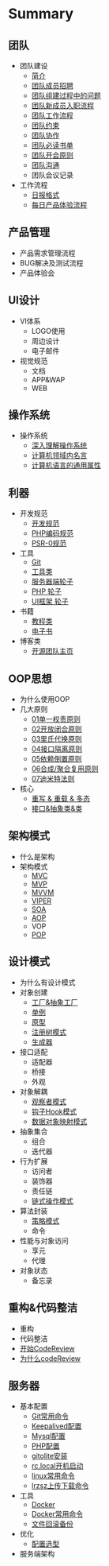 # Summary

## 团队

* 团队建设
  * [简介](README.md)
  * [团队成员招聘](tuan_dui_cheng_yuan_zhao_pin.md)
  * [团队组建过程中的问题](tuan_dui_zu_jian_guo_cheng_zhong_de_wen_ti.md)
  * [团队新成员入职流程](tuan_dui_xin_cheng_yuan_ru_zhi_liu_cheng.md)
  * [团队工作流程](ren_wu_fen_jie_he_guan_li.md)
  * [团队约束](tuan_dui_yue_shu.md)
  * [团队协作](tuan_dui_xie_zuo.md)
  * [团队必读书单](tuan_dui_bi_du_shu_dan.md)
  * [团队开会原则](tuan_dui_kai_yuan_yuan_ze.md)
  * [团队沟通](tuan_dui_gou_tong.md)
  * 团队会议记录
* 工作流程
  * [日报格式](styles/日报格式/README.md)
  * [每日产品体验流程](styles/日报格式/.md)

## 产品管理

* 产品需求管理流程
* BUG解决及测试流程
* 产品体验会

## UI设计

* VI体系
  * LOGO使用
  * 周边设计
  * 电子邮件
* 视觉规范
  * 文档
  * APP&WAP
  * WEB

## 操作系统

* 操作系统
  * [深入理解操作系统](shen_ru_li_jie_cao_zuo_xi_tong.md)
  * [计算机领域内名言](ji_suan_ji_ling_yu_nei_ji_tang.md)
  * [计算机语言的通用属性](ji_suan_ji_yu_yan_de_tong_yong_shu_xing.md)

## 利器

* 开发规范
  * [开发规范](kai_fa_gui_fan.md)
  * [PHP编码规范](phpbian_ma_gui_fan.md)
  * [PSR-0规范](psr-0gui_fan.md)
* 工具
  * [Git](git.md)
  * [工具类](gong_ju_lei.md)
  * [服务器端轮子](fu_wu_qi_duan_lun_zi.md)
  * [PHP 轮子](php_lun_zi.md)
  * [UI框架 轮子](uikuang_jia_lun_zi.md)
* 书籍
  * [教程类](jiao_cheng_lei.md)
  * [电子书](dian_zi_shu.md)
* 博客类
  * [开源团队主页](kai_yuan_tuan_dui_zhu_ye.md)

## OOP思想

* 为什么使用OOP
* 几大原则
  * [01单一权责原则](dan_yi_quan_ze_yuan_ze.md)
  * [02开放闭合原则](kai_fang_bi_he_yuan_ze.md)
  * [03里氏代换原则](03li_shi_dai_huan_yuan_ze.md)
  * [04接口隔离原则](04jie_kou_ge_li_yuan_ze.md)
  * [05依赖倒置原则](05yi_lai_dao_zhi_yuan_ze.md)
  * [06合成/聚合复用原则](06he_6210_ju_he_fu_yong_yuan_ze.md)
  * [07迪米特法则](07di_mi_te_fa_ze.md)
* 核心
  * [重写 & 重载 & 多态](01_zhong_xie_&_zhong_zai_&_duo_tai.md)
  * [接口&抽象类&类](03_jie_53e326_chou_xiang_7c7b26_lei.md)

## 架构模式

* 什么是架构
* 架构模式
  * [MVC](mvc.md)
  * [MVP](mvp.md)
  * [MVVM](mvvm.md)
  * [VIPER](viper.md)
  * [SOA](soa.md)
  * [AOP](aop.md)
  * VOP
  * [POP](pop.md)

## 设计模式

* 为什么有设计模式
* 对象创建
  * [工厂&抽象工厂](gong_538226_chou_xiang_gong_chang.md)
  * [单例](03-02_dan_li.md)
  * [原型](yuan_xing.md)
  * [注册树模式](01_zhu_ce_shu_mo_shi.md)
  * [生成器](sheng_cheng_qi.md)
* 接口适配
  * 适配器
  * 桥接
  * 外观
* 对象解耦
  * [观察者模式](guan_cha_zhe_mo_shi.md)
  * [钩子Hook模式](04_gou_zi_hook_mo_shi.md)
  * [数据对象映射模式](03_shu_ju_dui_xiang_ying_she_mo_shi_ff0d_orm.md)
* 抽象集合
  * 组合
  * 迭代器
* 行为扩展
  * 访问者
  * 装饰器
  * 责任链
  * [链式操作模式](02_lian_shi_cao_zuo_mo_shi.md)
* 算法封装
  * [策略模式](01_ce_lve_mo_shi.md)
  * 命令
* 性能与对象访问
  * 享元
  * 代理
* 对象状态
  * 备忘录

## 重构&代码整洁

* 重构 
* 代码整洁
* [开始CodeReview](kai_shi_codereview.md)
* [为什么codeReview](wei_shi_yao_codereview.md)

## 服务器

* 基本配置
  * [Git常用命令](gitchang_yong_ming_ling.md)
  * [Keepalived配置](keepalivedpei_zhi.md)
  * [Mysql配置](mysql.md)
  * [PHP配置](phppei_zhi.md)
  * [gitolite安装](gitilitean_zhuang.md)
  * [rc.local开机启动](rclocalkai_ji_qi_dong.md)
  * [linux常用命令](linuxchang_yong_ming_ling.md)
  * [lrzsz上传下载命令](lrzszshang_chuan_xia_zai_ming_ling.md)
* 工具
  * [Docker](docker.md)
  * [Docker常用命令](dockerchang_yong_ming_ling.md)
  * [文件回滚备份](wen_jian_hui_gun_bei_fen.md)
* 优化
  * [配置选型](pei_zhi_xuan_xing.md)
* 服务端架构


